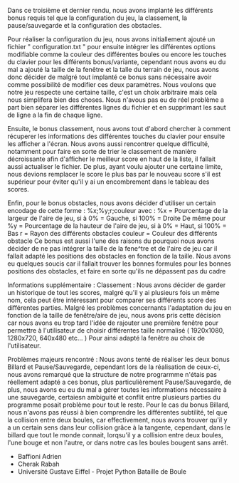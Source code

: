 Dans ce troisième et dernier rendu, nous avons implanté les différents bonus requis tel que la configuration du jeu, la classement, la pause/sauvegarde et la configuration des obstacles.

Pour réaliser la configuration du jeu, nous avons initiallement ajouté un fichier " configuration.txt " pour ensuite intégrer les différentes options modifiable comme la couleur des différentes boules ou encore les touches du clavier pour les différents bonus/variante, cependant nous avons eu du mal a ajouté la taille de la fenêtre et la talle du terrain de jeu, nous avons donc décider de malgré tout implanté ce bonus sans nécessaire avoir comme possibilité de modifier ces deux paramètres. Nous voulons que notre jeu respecte une certaine taille, c'est un choix arbitraire mais cela nous simplifera bien des choses. Nous n'avous pas eu de réel problème a part bien séparer les différentes lignes du fichier et en supprimant les saut de ligne a la fin de chaque ligne.

Ensuite, le bonus classement, nous avons tout d'abord chercher à comment récuperer les informations des différentes touches du clavier pour ensuite les afficher a l'écran. Nous avons aussi rencontrer quelque difficulté, notamment pour faire en sorte de trier le classement de manière décroissante afin d'afficher le meilleur score en haut de la liste, il fallait aussi actualiser le fichier. De plus, ayant voulu ajouter une certaine limite, nous devions remplacer le score le plus bas par le nouveau score s'il est supérieur pour éviter qu'il y ai un encombrement dans le tableau des scores.

Enfin, pour le bonus obstacles, nous avons décider d'utiliser un certain encodage de cette forme : %x;%y;r;couleur 
avec : %x = Pourcentage de la largeur de l'aire de jeu, si à 0% = Gauche, si 100% = Droite
De même pour %y = Pourcentage de la hauteur de l'aire de jeu, si à 0% = Haut, si 100% = Bas
r = Rayon des différents obstacles
couleur = Couleur des différents obstacle
Ce bonus est aussi l'une des raisons du pourquoi nous avons décider de ne pas intégrer la taille de la fene^tre et de l'aire de jeu car il fallait adapté les positions des obstacles en fonction de la taille.
Nous avons eu quelques soucis car il fallait trouver les bonnes formules pour les bonnes positions des obstacles, et faire en sorte qu'ils ne dépassent pas du cadre

Informations supplémentaire : 
Classement : Nous avons décider de garder un historique de tout les scores, malgré qu'il y ai plusieurs fois un même nom, cela peut être intéressant pour comparer ses différents score des différentes parties.
Malgré les problèmes concernants l'adaptation du jeu en fonction de la taille de fenêtre/aire de jeu, nous avons pris cette décision car nous avons eu trop tard l'idée de rajouter une première fenêtre pour permettre à l'utilisateur de choisir différentes taille normalisé ( 1920x1080, 1280x720, 640x480 etc... ) Pour ainsi adapté la fenêtre au choix de l'utilisateur.

Problèmes majeurs rencontré : 
Nous avons tenté de réaliser les deux bonus Billard et Pause/Sauvegarde, cependant lors de la réalisation de ceux-ci, nous avons remarqué que la structure de notre prograrmme n'étais pas réellement adapté a ces bonus, plus particulièrement Pause/Sauvegarde, de plus, nous avons eu eu du mal a gérer toutes les informations nécessaire à une sauvegarde, certaiesn ambiguité et conflit entre plusieurs parties du programme posait problème pour tout le reste. Pour le cas du bonus Billard, nous n'avons pas réussi à bien comprendre les différentes subtilité, tel que la collision entre deux boules, car effectivement, nous avons trouver qu'il y a un certain sens dans leur collision grâce à la tangente, cependant, dans le billard que tout le monde connait, lorqsu'il y a collision entre deux boules, l'une bouge et non l'autre, or dans notre cas les boules bougent sans arrêt.

- Baffioni Adrien
- Cherak Rabah
- Université Gustave Eiffel - Projet Python Bataille de Boule
